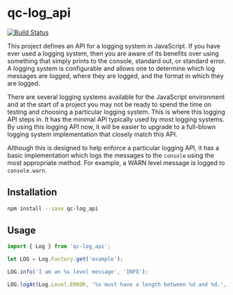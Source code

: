 # qc-log_api

[![Build Status][travis-svg]][travis-url]

This project defines an API for a logging system in JavaScript.  If you have ever used a logging system, then you are
aware of its benefits over using something that simply prints to the console, standard out, or standard error.  A
logging system is configurable and allows one to determine which log messages are logged, where they are logged, and
the format in which they are logged.

There are several logging systems available for the JavaScript environment and at the start of a project you may not
be ready to spend the time on testing and choosing a particular logging system.  This is where this logging API steps
in.  It has the minimal API typically used by most logging systems.  By using this logging API now, it will be easier
to upgrade to a full-blown logging system implementation that closely match this API.

Although this is designed to help enforce a particular logging API, it has a basic implementation which logs the
messages to the `console` using the most appropriate method.  For example, a WARN level message is logged to
`console.warn`.


## Installation

```sh
npm install --save qc-log_api
```


## Usage

```js
import { Log } from 'qc-log_api';

let LOG = Log.Factory.get('example');

LOG.info('I am an %s level message', 'INFO');

LOG.logAt(Log.Level.ERROR, '%s must have a length between %d and %d.', 'Password', 8, 20);
```


[travis-svg]: https://travis-ci.org/hypersoftllc/qc-log_api.svg?branch=master
[travis-url]: https://travis-ci.org/hypersoftllc/qc-log_api

